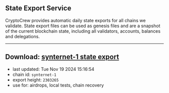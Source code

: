 ## State Export Service
CryptoCrew provides automatic daily state exports for all chains we validate. State export files can be used as genesis files and are a snapshot of the current blockchain state, including all validators, accounts, balances and delegations.

---
**Download: [synternet-1 state export](https://dl-eu2.ccvalidators.com/SERVICE/synternet/synternet-1_export_2303265.json)**
---

- last updated: Tue Nov 19 2024 15:16:54
- chain id: `synternet-1`
- export height: `2303265`
- use for: airdrops, local tests, chain recovery
